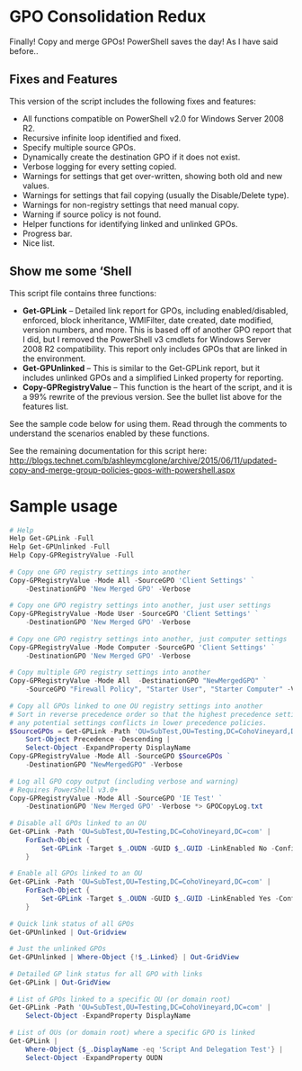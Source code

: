 # GPO Consolidation Redux #
Finally! Copy and merge GPOs! PowerShell saves the day! As I have said before..

## Fixes and Features ##
This version of the script includes the following fixes and features:

* All functions compatible on PowerShell v2.0 for Windows Server 2008 R2.
* Recursive infinite loop identified and fixed.
* Specify multiple source GPOs.
* Dynamically create the destination GPO if it does not exist.
* Verbose logging for every setting copied.
* Warnings for settings that get over-written, showing both old and new values.
* Warnings for settings that fail copying (usually the Disable/Delete type).
* Warnings for non-registry settings that need manual copy.
* Warning if source policy is not found.
* Helper functions for identifying linked and unlinked GPOs.
* Progress bar.
* Nice list.

## Show me some ‘Shell ##
This script file contains three functions:

* **Get-GPLink** – Detailed link report for GPOs, including enabled/disabled, enforced, block inheritance, WMIFilter, date created, date modified, version numbers, and more. This is based off of another GPO report that I did, but I removed the PowerShell v3 cmdlets for Windows Server 2008 R2 compatibility. This report only includes GPOs that are linked in the environment.
* **Get-GPUnlinked** – This is similar to the Get-GPLink report, but it includes unlinked GPOs and a simplified Linked property for reporting.
* **Copy-GPRegistryValue** – This function is the heart of the script, and it is a 99% rewrite of the previous version. See the bullet list above for the features list.

See the sample code below for using them.  Read through the comments to understand the scenarios enabled by these functions.

See the remaining documentation for this script here: http://blogs.technet.com/b/ashleymcglone/archive/2015/06/11/updated-copy-and-merge-group-policies-gpos-with-powershell.aspx

# Sample usage 

```powershell
# Help 
Help Get-GPLink -Full 
Help Get-GPUnlinked -Full 
Help Copy-GPRegistryValue -Full 
 
# Copy one GPO registry settings into another 
Copy-GPRegistryValue -Mode All -SourceGPO 'Client Settings' ` 
    -DestinationGPO 'New Merged GPO' -Verbose 
 
# Copy one GPO registry settings into another, just user settings 
Copy-GPRegistryValue -Mode User -SourceGPO 'Client Settings' ` 
    -DestinationGPO 'New Merged GPO' -Verbose 
 
# Copy one GPO registry settings into another, just computer settings 
Copy-GPRegistryValue -Mode Computer -SourceGPO 'Client Settings' ` 
    -DestinationGPO 'New Merged GPO' -Verbose 
 
# Copy multiple GPO registry settings into another 
Copy-GPRegistryValue -Mode All  -DestinationGPO "NewMergedGPO" ` 
    -SourceGPO "Firewall Policy", "Starter User", "Starter Computer" -Verbose 
 
# Copy all GPOs linked to one OU registry settings into another 
# Sort in reverse precedence order so that the highest precedence settings overwrite 
# any potential settings conflicts in lower precedence policies. 
$SourceGPOs = Get-GPLink -Path 'OU=SubTest,OU=Testing,DC=CohoVineyard,DC=com' | 
    Sort-Object Precedence -Descending | 
    Select-Object -ExpandProperty DisplayName 
Copy-GPRegistryValue -Mode All -SourceGPO $SourceGPOs ` 
    -DestinationGPO "NewMergedGPO" -Verbose 
 
# Log all GPO copy output (including verbose and warning) 
# Requires PowerShell v3.0+ 
Copy-GPRegistryValue -Mode All -SourceGPO 'IE Test' ` 
    -DestinationGPO 'New Merged GPO' -Verbose *> GPOCopyLog.txt 
 
# Disable all GPOs linked to an OU 
Get-GPLink -Path 'OU=SubTest,OU=Testing,DC=CohoVineyard,DC=com' | 
    ForEach-Object { 
        Set-GPLink -Target $_.OUDN -GUID $_.GUID -LinkEnabled No -Confirm 
    } 
 
# Enable all GPOs linked to an OU 
Get-GPLink -Path 'OU=SubTest,OU=Testing,DC=CohoVineyard,DC=com' | 
    ForEach-Object { 
        Set-GPLink -Target $_.OUDN -GUID $_.GUID -LinkEnabled Yes -Confirm 
    } 
 
# Quick link status of all GPOs 
Get-GPUnlinked | Out-Gridview 
 
# Just the unlinked GPOs 
Get-GPUnlinked | Where-Object {!$_.Linked} | Out-GridView 
 
# Detailed GP link status for all GPO with links 
Get-GPLink | Out-GridView 
 
# List of GPOs linked to a specific OU (or domain root) 
Get-GPLink -Path 'OU=SubTest,OU=Testing,DC=CohoVineyard,DC=com' | 
    Select-Object -ExpandProperty DisplayName 
 
# List of OUs (or domain root) where a specific GPO is linked 
Get-GPLink | 
    Where-Object {$_.DisplayName -eq 'Script And Delegation Test'} | 
    Select-Object -ExpandProperty OUDN 
```
